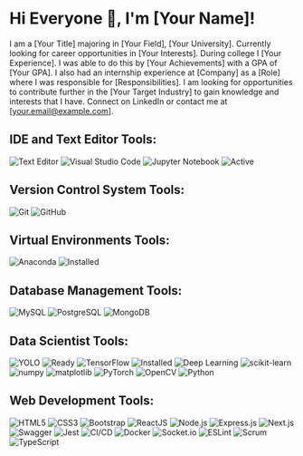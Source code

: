 # Hi Everyone 👋, I'm [Your Name]!

I am a [Your Title] majoring in [Your Field], [Your University]. Currently looking for career 
opportunities in [Your Interests]. During college I [Your Experience]. I was 
able to do this by [Your Achievements] with a GPA of [Your GPA]. I also had 
an internship experience at [Company] as a [Role] where I was responsible for [Responsibilities]. 
I am looking for opportunities to contribute further in the [Your Target Industry] 
to gain knowledge and interests that I have. Connect on LinkedIn or contact me at [your.email@example.com].

## IDE and Text Editor Tools:
![Text Editor](https://img.shields.io/badge/-Text_Editor-gray?style=flat)
![Visual Studio Code](https://img.shields.io/badge/-Visual_Studio_Code-007ACC?style=flat&logo=visual-studio-code&logoColor=white)
![Jupyter Notebook](https://img.shields.io/badge/-Jupyter_Notebook-F37626?style=flat&logo=jupyter&logoColor=white)
![Active](https://img.shields.io/badge/-Active-orange?style=flat)

## Version Control System Tools:
![Git](https://img.shields.io/badge/-Git-F05032?style=flat&logo=git&logoColor=white)
![GitHub](https://img.shields.io/badge/-GitHub-181717?style=flat&logo=github)

## Virtual Environments Tools:
![Anaconda](https://img.shields.io/badge/-Anaconda-44A833?style=flat&logo=anaconda&logoColor=white)
![Installed](https://img.shields.io/badge/-Installed-success?style=flat)

## Database Management Tools:
![MySQL](https://img.shields.io/badge/-MySQL-4479A1?style=flat&logo=mysql&logoColor=white)
![PostgreSQL](https://img.shields.io/badge/-PostgreSQL-336791?style=flat&logo=postgresql&logoColor=white)
![MongoDB](https://img.shields.io/badge/-MongoDB-47A248?style=flat&logo=mongodb&logoColor=white)

## Data Scientist Tools:
![YOLO](https://img.shields.io/badge/-YOLO-00FFFF?style=flat)
![Ready](https://img.shields.io/badge/-Ready-brightgreen?style=flat)
![TensorFlow](https://img.shields.io/badge/-TensorFlow-FF6F00?style=flat&logo=tensorflow&logoColor=white)
![Installed](https://img.shields.io/badge/-Installed-success?style=flat)
![Deep Learning](https://img.shields.io/badge/-Deep_Learning-yellow?style=flat)
![scikit-learn](https://img.shields.io/badge/-scikit--learn-F7931E?style=flat&logo=scikit-learn&logoColor=white)
![numpy](https://img.shields.io/badge/-numpy-013243?style=flat&logo=numpy&logoColor=white)
![matplotlib](https://img.shields.io/badge/-matplotlib-11557c?style=flat)
![PyTorch](https://img.shields.io/badge/-PyTorch-EE4C2C?style=flat&logo=pytorch&logoColor=white)
![OpenCV](https://img.shields.io/badge/-OpenCV-5C3EE8?style=flat&logo=opencv&logoColor=white)
![Python](https://img.shields.io/badge/-Python-3776AB?style=flat&logo=python&logoColor=white)

## Web Development Tools:
![HTML5](https://img.shields.io/badge/-HTML5-E34F26?style=flat&logo=html5&logoColor=white)
![CSS3](https://img.shields.io/badge/-CSS3-1572B6?style=flat&logo=css3&logoColor=white)
![Bootstrap](https://img.shields.io/badge/-Bootstrap-7952B3?style=flat&logo=bootstrap&logoColor=white)
![ReactJS](https://img.shields.io/badge/-ReactJS-61DAFB?style=flat&logo=react&logoColor=black)
![Node.js](https://img.shields.io/badge/-Node.js-339933?style=flat&logo=node.js&logoColor=white)
![Express.js](https://img.shields.io/badge/-Express.js-000000?style=flat&logo=express&logoColor=white)
![Next.js](https://img.shields.io/badge/-Next.js-000000?style=flat&logo=next.js&logoColor=white)
![Swagger](https://img.shields.io/badge/-Swagger-85EA2D?style=flat&logo=swagger&logoColor=black)
![Jest](https://img.shields.io/badge/-Jest-C21325?style=flat&logo=jest&logoColor=white)
![CI/CD](https://img.shields.io/badge/-CI%2FCD-2088FF?style=flat&logo=github-actions&logoColor=white)
![Docker](https://img.shields.io/badge/-Docker-2496ED?style=flat&logo=docker&logoColor=white)
![Socket.io](https://img.shields.io/badge/-Socket.io-010101?style=flat&logo=socket.io&logoColor=white)
![ESLint](https://img.shields.io/badge/-ESLint-4B32C3?style=flat&logo=eslint&logoColor=white)
![Scrum](https://img.shields.io/badge/-Scrum-8A2BE2?style=flat)
![TypeScript](https://img.shields.io/badge/-TypeScript-3178C6?style=flat&logo=typescript&logoColor=white)
